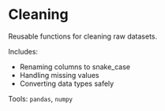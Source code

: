 # Cleaning

Reusable functions for cleaning raw datasets.

Includes:
- Renaming columns to snake_case
- Handling missing values
- Converting data types safely

Tools: `pandas`, `numpy`
